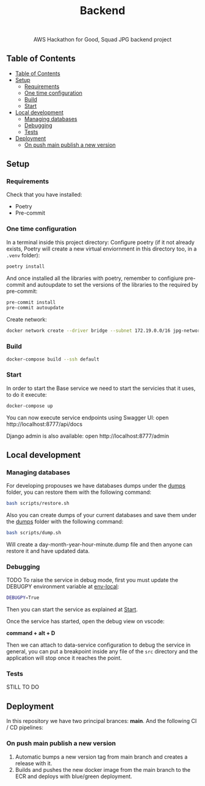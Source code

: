 <h1 align="center"> Backend  </h1> <br>

<p align="center">
  AWS Hackathon for Good, Squad JPG backend project
</p>


## Table of Contents
- [Table of Contents](#table-of-contents)
- [Setup](#setup)
  - [Requirements](#requirements)
  - [One time configuration](#one-time-configuration)
  - [Build](#build)
  - [Start](#start)
- [Local development](#local-development)
  - [Managing databases](#managing-databases)
  - [Debugging](#debugging)
  - [Tests](#tests)
- [Deployment](#deployment)
  - [On push main publish a new version](#on-push-main-publish-a-new-version)


## Setup

### Requirements

Check that you have installed:
* Poetry
* Pre-commit

### One time configuration


In a terminal inside this project directory:
Configure poetry (if it not already exists, Poetry will create a new virtual enviornment in this directory too, in a `.venv` folder):
```bash
poetry install
```
And once installed all the libraries with poetry, remember to configiure pre-commit and autoupdate to set the versions of the libraries to the required by pre-commit:
```bash
pre-commit install
pre-commit autoupdate
```
Create network:
```bash
docker network create --driver bridge --subnet 172.19.0.0/16 jpg-network > /dev/null 2>&1
```

### Build

```bash
docker-compose build --ssh default
```

### Start
In order to start the Base service we need to start the servicies that it uses, to do it execute:
```bash
docker-compose up
```
You can now execute service endpoints using Swagger UI: open http://localhost:8777/api/docs

Django admin is also available: open http://localhost:8777/admin


## Local development

### Managing databases
For developing propouses we have databases dumps under the [dumps](dumps) folder, you can restore them with the following command:
```bash
bash scripts/restore.sh
```

Also you can create dumps of your current databases and save them under the [dumps](dumps) folder with the following command:
```bash
bash scripts/dump.sh
```

Will create a day-month-year-hour-minute.dump file and then anyone can restore it and have updated data.

### Debugging
TODO
To raise the service in debug mode, first you must update the DEBUGPY environment variable at [env-local](env-local):
```bash
DEBUGPY=True
```
Then you can start the service as explained at [Start](###start).

Once the service has started, open the debug view on vscode:

<b>command + alt + D</b>

Then we can attach to data-service configuration to debug the service in general, you can put a breakpoint inside any file of the `src` directory and the application will stop once it reaches the point.

### Tests
STILL TO DO

## Deployment

In this repository we have two principal brances: **main**.
And the following CI / CD pipelines:

### On push main publish a new version

1. Automatic bumps a new version tag from main branch and creates a release with it.
2. Builds and pushes the new docker image from the main branch to the ECR and deploys with blue/green deployment.
